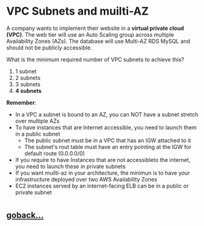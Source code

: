 # VPC Subnets and muilti-AZ

A company wants to implement their website in a **virtual private cloud (VPC)**. The web tier will use an Auto Scaling group across multiple Availability Zones (AZs). The database will use Multi-AZ RDS MySQL and should not be publicly accessible.

What is the minimum required number of VPC subnets to achieve this?

1. 1 subnet
2. 2 subnets
3. 3 subnets
4. **4 subnets**

**Remember**:
- In a VPC a subnet is bound to an AZ, you can NOT have a subnet stretch over multiple AZs
- To have instances that are Internet accessible, you need to launch them in a public subnet
    - The public subnet must be in a VPC that has an IGW attached to it
    - The subnet's rout table must have an entry pointing at the IGW for default route (0.0.0.0/0)
- If you require to have Instances that are not accessibleto the internet, you need to launch these in private subnets
- If you want muilti-az in your architecture, the minimun is to have your infrastructure deployed over two AWS Availability Zones
- EC2 instances served by an internet-facing ELB can be in a public or private subnet

#
## [goback...](./index.md)
